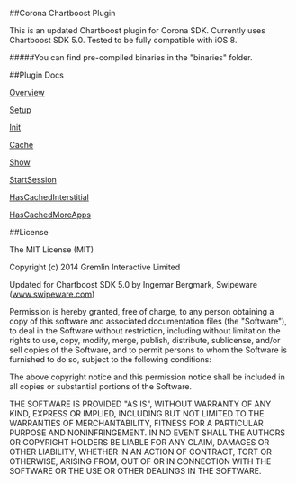 ##Corona Chartboost Plugin

This is an updated Chartboost plugin for Corona SDK. Currently uses Chartboost SDK 5.0.
Tested to be fully compatible with iOS 8.
  
#####You can find pre-compiled binaries in the "binaries" folder.  



##Plugin Docs

[Overview](https://github.com/swipeware/CoronaChartboostPlugin/tree/modernized/docs/overview.markdown)

[Setup](https://github.com/swipeware/CoronaChartboostPlugin/tree/modernized/docs/setup.markdown)

[Init](https://github.com/swipeware/CoronaChartboostPlugin/tree/modernized/docs/init.markdown)

[Cache](https://github.com/swipeware/CoronaChartboostPlugin/tree/modernized/docs/cache.markdown)

[Show](https://github.com/swipeware/CoronaChartboostPlugin/tree/modernized/docs/show.markdown)

[StartSession](https://github.com/swipeware/CoronaChartboostPlugin/tree/modernized/docs/startSession.markdown)

[HasCachedInterstitial](https://github.com/swipeware/CoronaChartboostPlugin/tree/modernized/docs/hasCachedInterstitial.markdown)

[HasCachedMoreApps](https://github.com/swipeware/CoronaChartboostPlugin/tree/modernized/docs/hasCachedMoreApps.markdown)

##License

The MIT License (MIT)

Copyright (c) 2014 Gremlin Interactive Limited

Updated for Chartboost SDK 5.0 by Ingemar Bergmark, Swipeware (www.swipeware.com)

Permission is hereby granted, free of charge, to any person obtaining a copy
of this software and associated documentation files (the "Software"), to deal
in the Software without restriction, including without limitation the rights
to use, copy, modify, merge, publish, distribute, sublicense, and/or sell
copies of the Software, and to permit persons to whom the Software is
furnished to do so, subject to the following conditions:

The above copyright notice and this permission notice shall be included in
all copies or substantial portions of the Software.

THE SOFTWARE IS PROVIDED "AS IS", WITHOUT WARRANTY OF ANY KIND, EXPRESS OR
IMPLIED, INCLUDING BUT NOT LIMITED TO THE WARRANTIES OF MERCHANTABILITY,
FITNESS FOR A PARTICULAR PURPOSE AND NONINFRINGEMENT. IN NO EVENT SHALL THE
AUTHORS OR COPYRIGHT HOLDERS BE LIABLE FOR ANY CLAIM, DAMAGES OR OTHER
LIABILITY, WHETHER IN AN ACTION OF CONTRACT, TORT OR OTHERWISE, ARISING FROM,
OUT OF OR IN CONNECTION WITH THE SOFTWARE OR THE USE OR OTHER DEALINGS IN
THE SOFTWARE.

